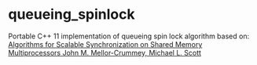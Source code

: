 # queueing_spinlock
Portable C++ 11 implementation of queueing spin lock algorithm based on:
[Algorithms for Scalable Synchronization on Shared Memory Multiprocessors John M. Mellor-Crummey, Michael L. Scott](http://www.cs.rice.edu/~johnmc/papers/tocs91.pdf)
